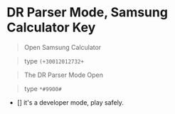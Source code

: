 # DR Parser Mode, Samsung Calculator Key

> Open Samsung Calculator 

> type `(+30012012732+`

> The DR Parser Mode Open 

> type `*#9900#`

- [] it's a developer mode, play safely.
